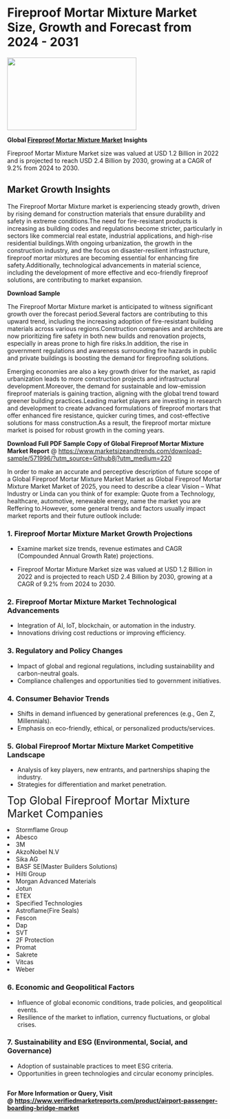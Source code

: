 <H1>Fireproof Mortar Mixture Market Size, Growth and Forecast from 2024 - 2031</H1><img class="aligncenter size-medium wp-image-584254" src="https://thirdeyenews.in/wp-content/uploads/2024/09/Global-Market-Research-300x168.jpeg" alt="" width="300" height="168" /><p><strong>Global&nbsp;<a href="https://www.marketsizeandtrends.com/download-sample/571996/?utm_source=Github8j?utm_medium=220">Fireproof Mortar Mixture Market</a> Insights</strong></p><p>Fireproof Mortar Mixture Market size was valued at USD 1.2 Billion in 2022 and is projected to reach USD 2.4 Billion by 2030, growing at a CAGR of 9.2% from 2024 to 2030.</p><p><h2>Market Growth Insights</h2> <p>The Fireproof Mortar Mixture market is experiencing steady growth, driven by rising demand for construction materials that ensure durability and safety in extreme conditions.The need for fire-resistant products is increasing as building codes and regulations become stricter, particularly in sectors like commercial real estate, industrial applications, and high-rise residential buildings.With ongoing urbanization, the growth in the construction industry, and the focus on disaster-resilient infrastructure, fireproof mortar mixtures are becoming essential for enhancing fire safety.Additionally, technological advancements in material science, including the development of more effective and eco-friendly fireproof solutions, are contributing to market expansion.</p> <p><strong>Download Sample</strong></p> <p>The Fireproof Mortar Mixture market is anticipated to witness significant growth over the forecast period.Several factors are contributing to this upward trend, including the increasing adoption of fire-resistant building materials across various regions.Construction companies and architects are now prioritizing fire safety in both new builds and renovation projects, especially in areas prone to high fire risks.In addition, the rise in government regulations and awareness surrounding fire hazards in public and private buildings is boosting the demand for fireproofing solutions.</p> <p>Emerging economies are also a key growth driver for the market, as rapid urbanization leads to more construction projects and infrastructural development.Moreover, the demand for sustainable and low-emission fireproof materials is gaining traction, aligning with the global trend toward greener building practices.Leading market players are investing in research and development to create advanced formulations of fireproof mortars that offer enhanced fire resistance, quicker curing times, and cost-effective solutions for mass construction.As a result, the fireproof mortar mixture market is poised for robust growth in the coming years.</p> <p><span class=""><strong>Download Full PDF Sample Copy of Global Fireproof Mortar Mixture Market Report</strong> @ <a href="https://www.marketsizeandtrends.com/download-sample/571996/?utm_source=Github8j?utm_medium=220" target="_blank">https://www.marketsizeandtrends.com/download-sample/571996/?utm_source=Github8j?utm_medium=220</a></span></p><p>In order to make an accurate and perceptive description of future scope of a Global&nbsp;Fireproof Mortar Mixture Market Market as Global&nbsp;Fireproof Mortar Mixture Market Market of 2025, you need to describe a clear Vision &ndash; What Industry or Linda can you think of for example: Quote from a Technology, healthcare, automotive, renewable energy, name the market you are Reffering to.However, some general trends and factors usually impact market reports and their future outlook include:</p><h3>1.&nbsp;<strong>Fireproof Mortar Mixture Market Growth Projections</strong></h3><ul><li>Examine market size trends, revenue estimates and CAGR (Compounded Annual Growth Rate) projections.</li><li><p>Fireproof Mortar Mixture Market size was valued at USD 1.2 Billion in 2022 and is projected to reach USD 2.4 Billion by 2030, growing at a CAGR of 9.2% from 2024 to 2030.</p></li></ul><h3>2.&nbsp;<strong>Fireproof Mortar Mixture Market Technological Advancements</strong></h3><ul><li>Integration of AI, IoT, blockchain, or automation in the industry.</li><li>Innovations driving cost reductions or improving efficiency.</li></ul><h3>3.&nbsp;<strong>Regulatory and Policy Changes</strong></h3><ul><li>Impact of global and regional regulations, including sustainability and carbon-neutral goals.</li><li>Compliance challenges and opportunities tied to government initiatives.</li></ul><h3>4.&nbsp;<strong>Consumer Behavior Trends</strong></h3><ul><li>Shifts in demand influenced by generational preferences (e.g., Gen Z, Millennials).</li><li>Emphasis on eco-friendly, ethical, or personalized products/services.</li></ul><h3>5.&nbsp;<strong>Global Fireproof Mortar Mixture Market Competitive Landscape</strong></h3><ul><li>Analysis of key players, new entrants, and partnerships shaping the industry.</li><li>Strategies for differentiation and market penetration.</li></ul><p data-pm-slice="1 1 []"><span style="color: inherit; font-family: inherit; font-size: 25px;">Top Global Fireproof Mortar Mixture Market Companies</span></p><div class="" data-test-id=""><p><li>Stormflame Group</li><li> Abesco</li><li> 3M</li><li> AkzoNobel N.V</li><li> Sika AG</li><li> BASF SE(Master Builders Solutions)</li><li> Hilti Group</li><li> Morgan Advanced Materials</li><li> Jotun</li><li> ETEX</li><li> Specified Technologies</li><li> Astroflame(Fire Seals)</li><li> Fescon</li><li> Dap</li><li> SVT</li><li> 2F Protection</li><li> Promat</li><li> Sakrete</li><li> Vitcas</li><li> Weber</li></p></div><h3>6.&nbsp;<strong>Economic and Geopolitical Factors</strong></h3><ul><li>Influence of global economic conditions, trade policies, and geopolitical events.</li><li>Resilience of the market to inflation, currency fluctuations, or global crises.</li></ul><h3>7.&nbsp;<strong>Sustainability and ESG (Environmental, Social, and Governance)</strong></h3><ul><li>Adoption of sustainable practices to meet ESG criteria.</li><li>Opportunities in green technologies and circular economy principles.</li></ul><h2><strong style="font-size: 14px;">For More Information or Query, Visit @&nbsp;</strong><a style="background-color: #ffffff; font-size: 14px;" href="https://www.marketsizeandtrends.com/report/fireproof-mortar-mixture-market/" target="_blank">https://www.verifiedmarketreports.com/product/airport-passenger-boarding-bridge-market</a></h2>